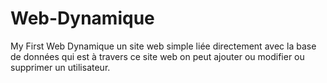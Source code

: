 # Web-Dynamique
My First Web Dynamique un site web simple liée directement avec la base de données qui est à travers ce site web on peut ajouter ou modifier ou supprimer un utilisateur. 

